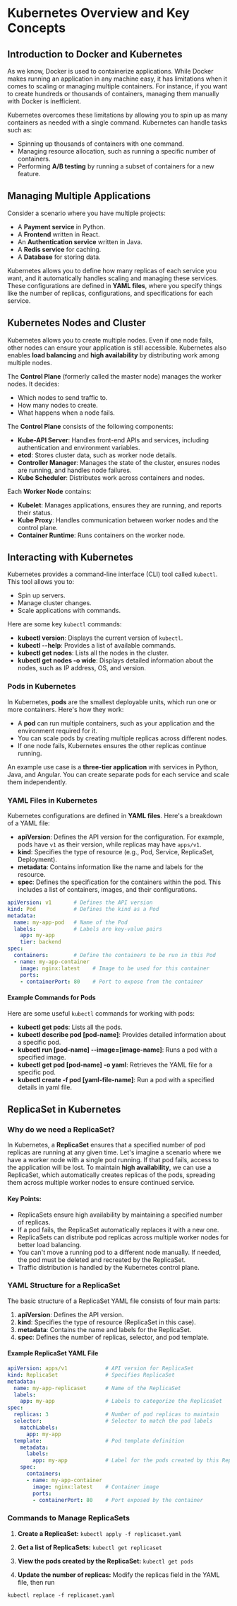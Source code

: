 # Kubernetes Overview and Key Concepts

## Introduction to Docker and Kubernetes

As we know, Docker is used to containerize applications. While Docker makes running an application in any machine easy, it has limitations when it comes to scaling or managing multiple containers. For instance, if you want to create hundreds or thousands of containers, managing them manually with Docker is inefficient.

Kubernetes overcomes these limitations by allowing you to spin up as many containers as needed with a single command. Kubernetes can handle tasks such as:
- Spinning up thousands of containers with one command.
- Managing resource allocation, such as running a specific number of containers.
- Performing **A/B testing** by running a subset of containers for a new feature.

## Managing Multiple Applications

Consider a scenario where you have multiple projects:
- A **Payment service** in Python.
- A **Frontend** written in React.
- An **Authentication service** written in Java.
- A **Redis service** for caching.
- A **Database** for storing data.

Kubernetes allows you to define how many replicas of each service you want, and it automatically handles scaling and managing these services. These configurations are defined in **YAML files**, where you specify things like the number of replicas, configurations, and specifications for each service.

## Kubernetes Nodes and Cluster

Kubernetes allows you to create multiple nodes. Even if one node fails, other nodes can ensure your application is still accessible. Kubernetes also enables **load balancing** and **high availability** by distributing work among multiple nodes.

The **Control Plane** (formerly called the master node) manages the worker nodes. It decides:
- Which nodes to send traffic to.
- How many nodes to create.
- What happens when a node fails.

The **Control Plane** consists of the following components:
- **Kube-API Server**: Handles front-end APIs and services, including authentication and environment variables.
- **etcd**: Stores cluster data, such as worker node details.
- **Controller Manager**: Manages the state of the cluster, ensures nodes are running, and handles node failures.
- **Kube Scheduler**: Distributes work across containers and nodes.

Each **Worker Node** contains:
- **Kubelet**: Manages applications, ensures they are running, and reports their status.
- **Kube Proxy**: Handles communication between worker nodes and the control plane.
- **Container Runtime**: Runs containers on the worker node.

## Interacting with Kubernetes

Kubernetes provides a command-line interface (CLI) tool called `kubectl`. This tool allows you to:
- Spin up servers.
- Manage cluster changes.
- Scale applications with commands.

Here are some key `kubectl` commands:
- **kubectl version**: Displays the current version of `kubectl`.
- **kubectl --help**: Provides a list of available commands.
- **kubectl get nodes**: Lists all the nodes in the cluster.
- **kubectl get nodes -o wide**: Displays detailed information about the nodes, such as IP address, OS, and version.

### Pods in Kubernetes

In Kubernetes, **pods** are the smallest deployable units, which run one or more containers. Here's how they work:
- A **pod** can run multiple containers, such as your application and the environment required for it.
- You can scale pods by creating multiple replicas across different nodes.
- If one node fails, Kubernetes ensures the other replicas continue running.

An example use case is a **three-tier application** with services in Python, Java, and Angular. You can create separate pods for each service and scale them independently.

### YAML Files in Kubernetes

Kubernetes configurations are defined in **YAML files**. Here's a breakdown of a YAML file:
- **apiVersion**: Defines the API version for the configuration. For example, pods have `v1` as their version, while replicas may have `apps/v1`.
- **kind**: Specifies the type of resource (e.g., Pod, Service, ReplicaSet, Deployment).
- **metadata**: Contains information like the name and labels for the resource.
- **spec**: Defines the specification for the containers within the pod. This includes a list of containers, images, and their configurations.

```yaml
apiVersion: v1       # Defines the API version
kind: Pod            # Defines the kind as a Pod
metadata:
  name: my-app-pod   # Name of the Pod
  labels:            # Labels are key-value pairs
    app: my-app
    tier: backend
spec:
  containers:        # Define the containers to be run in this Pod
  - name: my-app-container
    image: nginx:latest    # Image to be used for this container
    ports:
    - containerPort: 80    # Port to expose from the container
```

#### Example Commands for Pods

Here are some useful `kubectl` commands for working with pods:
- **kubectl get pods**: Lists all the pods.
- **kubectl describe pod [pod-name]**: Provides detailed information about a specific pod.
- **kubectl run [pod-name] --image=[image-name]**: Runs a pod with a specified image.
- **kubectl get pod [pod-name] -o yaml**: Retrieves the YAML file for a specific pod.
- **kubectl create -f pod [yaml-file-name]**: Run a pod with a specified details in yaml file.


## ReplicaSet in Kubernetes

### Why do we need a ReplicaSet?

In Kubernetes, a **ReplicaSet** ensures that a specified number of pod replicas are running at any given time. Let's imagine a scenario where we have a worker node with a single pod running. If that pod fails, access to the application will be lost. To maintain **high availability**, we can use a ReplicaSet, which automatically creates replicas of the pods, spreading them across multiple worker nodes to ensure continued service.

#### Key Points:
- ReplicaSets ensure high availability by maintaining a specified number of replicas.
- If a pod fails, the ReplicaSet automatically replaces it with a new one.
- ReplicaSets can distribute pod replicas across multiple worker nodes for better load balancing.
- You can't move a running pod to a different node manually. If needed, the pod must be deleted and recreated by the ReplicaSet.
- Traffic distribution is handled by the Kubernetes control plane.

### YAML Structure for a ReplicaSet

The basic structure of a ReplicaSet YAML file consists of four main parts:
1. **apiVersion**: Defines the API version.
2. **kind**: Specifies the type of resource (ReplicaSet in this case).
3. **metadata**: Contains the name and labels for the ReplicaSet.
4. **spec**: Defines the number of replicas, selector, and pod template.

#### Example ReplicaSet YAML File

```yaml
apiVersion: apps/v1            # API version for ReplicaSet
kind: ReplicaSet               # Specifies ReplicaSet
metadata:
  name: my-app-replicaset      # Name of the ReplicaSet
  labels:
    app: my-app                # Labels to categorize the ReplicaSet
spec:
  replicas: 3                  # Number of pod replicas to maintain
  selector:                    # Selector to match the pod labels
    matchLabels:
      app: my-app
  template:                    # Pod template definition
    metadata:
      labels:
        app: my-app            # Label for the pods created by this ReplicaSet
    spec:
      containers:
      - name: my-app-container
        image: nginx:latest    # Container image
        ports:
        - containerPort: 80    # Port exposed by the container
```

### Commands to Manage ReplicaSets

1. **Create a ReplicaSet:** `kubectl apply -f replicaset.yaml`

2. **Get a list of ReplicaSets:** `kubectl get replicaset`

3. **View the pods created by the ReplicaSet:** `kubectl get pods`

4. **Update the number of replicas:** Modify the replicas field in the YAML file, then run

`kubectl replace -f replicaset.yaml`
